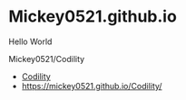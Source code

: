# Mickey0521.github.io
Hello World

Mickey0521/Codility
- [Codility](https://mickey0521.github.io/Codility/)
- https://mickey0521.github.io/Codility/

